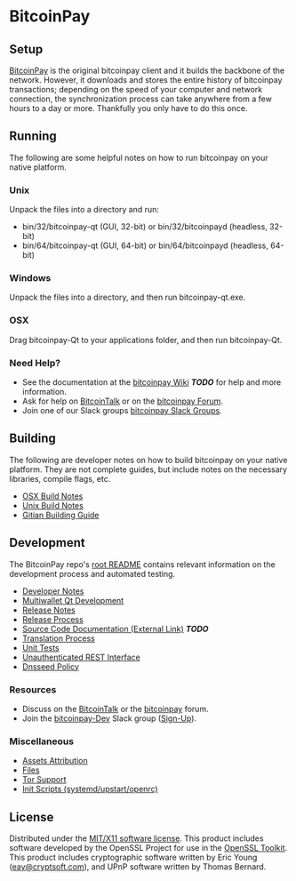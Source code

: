 BitcoinPay
=====================

Setup
---------------------
[BitcoinPay](http://bitcoinpay.org/wallet) is the original bitcoinpay client and it builds the backbone of the network. However, it downloads and stores the entire history of bitcoinpay transactions; depending on the speed of your computer and network connection, the synchronization process can take anywhere from a few hours to a day or more. Thankfully you only have to do this once.

Running
---------------------
The following are some helpful notes on how to run bitcoinpay on your native platform.

### Unix

Unpack the files into a directory and run:

- bin/32/bitcoinpay-qt (GUI, 32-bit) or bin/32/bitcoinpayd (headless, 32-bit)
- bin/64/bitcoinpay-qt (GUI, 64-bit) or bin/64/bitcoinpayd (headless, 64-bit)

### Windows

Unpack the files into a directory, and then run bitcoinpay-qt.exe.

### OSX

Drag bitcoinpay-Qt to your applications folder, and then run bitcoinpay-Qt.

### Need Help?

* See the documentation at the [bitcoinpay Wiki](https://en.bitcoin.it/wiki/Main_Page) ***TODO***
for help and more information.
* Ask for help on [BitcoinTalk](https://bitcointalk.org/index.php?topic=1262920.0) or on the [bitcoinpay Forum](http://forum.bitcoinpay.org/).
* Join one of our Slack groups [bitcoinpay Slack Groups](https://bitcoinpay.org/slack-logins/).

Building
---------------------
The following are developer notes on how to build bitcoinpay on your native platform. They are not complete guides, but include notes on the necessary libraries, compile flags, etc.

- [OSX Build Notes](build-osx.md)
- [Unix Build Notes](build-unix.md)
- [Gitian Building Guide](gitian-building.md)

Development
---------------------
The BitcoinPay repo's [root README](https://github.com/bitcoinpay-Project/bitcoinpay/blob/master/README.md) contains relevant information on the development process and automated testing.

- [Developer Notes](developer-notes.md)
- [Multiwallet Qt Development](multiwallet-qt.md)
- [Release Notes](release-notes.md)
- [Release Process](release-process.md)
- [Source Code Documentation (External Link)](https://dev.visucore.com/bitcoin/doxygen/) ***TODO***
- [Translation Process](translation_process.md)
- [Unit Tests](unit-tests.md)
- [Unauthenticated REST Interface](REST-interface.md)
- [Dnsseed Policy](dnsseed-policy.md)

### Resources

* Discuss on the [BitcoinTalk](https://bitcointalk.org/index.php?topic=1262920.0) or the [bitcoinpay](http://forum.bitcoinpay.org/) forum.
* Join the [bitcoinpay-Dev](https://bitcoinpay-dev.slack.com/) Slack group ([Sign-Up](https://bitcoinpay-dev.herokuapp.com/)).

### Miscellaneous
- [Assets Attribution](assets-attribution.md)
- [Files](files.md)
- [Tor Support](tor.md)
- [Init Scripts (systemd/upstart/openrc)](init.md)

License
---------------------
Distributed under the [MIT/X11 software license](http://www.opensource.org/licenses/mit-license.php).
This product includes software developed by the OpenSSL Project for use in the [OpenSSL Toolkit](https://www.openssl.org/). This product includes
cryptographic software written by Eric Young ([eay@cryptsoft.com](mailto:eay@cryptsoft.com)), and UPnP software written by Thomas Bernard.
